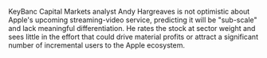 KeyBanc Capital Markets analyst Andy Hargreaves is not optimistic about Apple's upcoming streaming-video service, predicting it will be "sub-scale" and lack meaningful differentiation. He rates the stock at sector weight and sees little in the effort that could drive material profits or attract a significant number of incremental users to the Apple ecosystem.